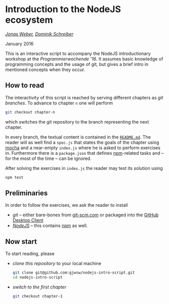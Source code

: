# Introduction to the NodeJS ecosystem
*[Jonas Weber](https://github.com/a_jaguar), [Dominik Schreiber](https://github.com/dominikschreiber)*

January 2016

This is an interactive script to accompany the NodeJS introductionary workshop at the *Programmierwochende '16*. It assumes basic knowledge of programming concepts and the usage of git, but gives a brief intro in mentioned concepts when they occur.

## How to read

The interactivity of this script is reached by serving different chapters as *git branches*. To advance to chapter `n` one will perform

```bash
git checkout chapter-n
```

which switches the git repository to the branch representing the next chapter.

In every branch, the textual content is contained in the [`README.md`](./README.md). The reader will as well find a `spec.js` that states the goals of the chapter using [mocha](http://mochajs.org/) and a near-empty `index.js` where he is asked to perform exercises in. Furthermore there is a `package.json` that defines [npm](https://npmjs.org)-related tasks and &ndash; for the most of the time &ndash; can be ignored.

After solving the exercises in `index.js` the reader may test its solution using

```bash
npm test
```

## Preliminaries

In order to follow the exercises, we ask the reader to install

- *git* &ndash; either bare-bones from [git-scm.com](http://git-scm.com/) or packaged into the [GitHub Desktop Client](https://desktop.github.com/)
- [*NodeJS*](https://nodejs.org) &ndash; this contains [npm](https://npmjs.org) as well.

## Now start

To start reading, please

- *clone this repository* to your local machine

  ```bash
  git clone git@github.com:gjwsw/nodejs-intro-script.git
  cd nodejs-intro-script
  ```

- *switch to the first chapter*

  ```bash
  git checkout chapter-1
  ```